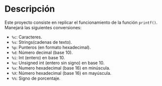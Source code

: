 # Descripción
Este proyecto consiste en replicar el funcionamiento de la función `printf()`.
Manejará las siguientes conversiones:
- `%c`: Caracteres.
- `%s`: Strings(cadenas de texto).
- `%p`: Punteros (en formato hexadecimal).
- `%d`: Número decimal (base 10).
- `%i`: Int (entero) en base 10.
- `%u`: Unsigned int (entero sin signo) en base 10.
- `%x`: Numero hexadecimal (base 16) en minúscula.
- `%X`: Número hexadecimal (base 16) en mayúscula.
- `%%`: Signo de porcentaje.
